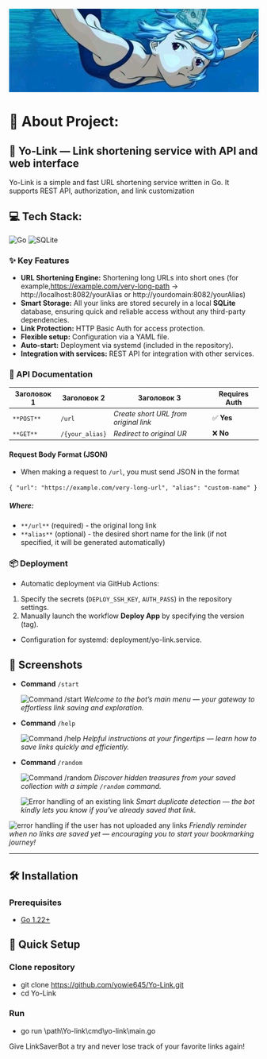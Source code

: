 ![prev](screenshots/prev.jpg)

# 💫 About Project:

## 🧸 Yo-Link — Link shortening service with API and web interface

Yo-Link is a simple and fast URL shortening service written in Go. It supports REST API, authorization, and link customization

## 💻 Tech Stack:

![Go](https://img.shields.io/badge/go-%2300ADD8.svg?style=for-the-badge&logo=go&logoColor=white) ![SQLite](https://img.shields.io/badge/sqlite-%2307405e.svg?style=for-the-badge&logo=sqlite&logoColor=white)

### ✨ Key Features

- **URL Shortening Engine:** Shortening long URLs into short ones (for example,https://example.com/very-long-path → http://localhost:8082/yourAlias or http://yourdomain:8082/yourAlias)
- **Smart Storage:** All your links are stored securely in a local **SQLite** database, ensuring quick and reliable access without any third-party dependencies.
- **Link Protection:** HTTP Basic Auth for access protection.
- **Flexible setup:** Configuration via a YAML file.
- **Auto-start:** Deployment via systemd (included in the repository).
- **Integration with services:** REST API for integration with other services.

### 📄 API Documentation

| Заголовок 1 | Заголовок 2     | Заголовок 3                           | Requires Auth |
| ----------- | --------------- | ------------------------------------- | ------------- |
| `**POST**`  | `/url`          | _Create short URL from original link_ | ✅ **Yes**    |
| `**GET**`   | `/{your_alias}` | _Redirect to original UR_             | ❌ **No**     |

#### Request Body Format (JSON)

- When making a request to `/url`, you must send JSON in the format

`{
  "url": "https://example.com/very-long-url",
  "alias": "custom-name"
}`

##### Where:

- `**/url**` (required) - the original long link
- `**alias**` (optional) - the desired short name for the link (if not specified, it will be generated automatically)

### 📦 Deployment

- Automatic deployment via GitHub Actions:

1. Specify the secrets (`DEPLOY_SSH_KEY`, `AUTH_PASS`) in the repository settings.
2. Manually launch the workflow **Deploy App** by specifying the version (tag).

- Configuration for systemd: deployment/yo-link.service.

## 📸 Screenshots

- **Command** `/start`

  ![Command /start](screenshots/start.jpg)
  _Welcome to the bot’s main menu — your gateway to effortless link saving and exploration._

- **Command** `/help`

  ![Command /help](screenshots/help.jpg)
  _Helpful instructions at your fingertips — learn how to save links quickly and efficiently._

- **Command** `/random`

  ![Command /random](screenshots/random.jpg)
  _Discover hidden treasures from your saved collection with a simple `/random` command._

  ![Error handling of an existing link](screenshots/double.jpg)
  _Smart duplicate detection — the bot kindly lets you know if you've already saved that link._

![error handling if the user has not uploaded any links](screenshots/noSavedLinks.jpg)
_Friendly reminder when no links are saved yet — encouraging you to start your bookmarking journey!_

---

## 🛠️ Installation

### Prerequisites

- [Go 1.22+](https://golang.org/dl/)

## 🪭 Quick Setup

### Clone repository

- git clone https://github.com/yowie645/Yo-Link.git
- cd Yo-Link

### Run

- go run \path\Yo-link\cmd\yo-link\main.go

Give LinkSaverBot a try and never lose track of your favorite links again!
